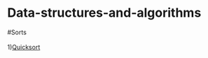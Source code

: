 # Data-structures-and-algorithms

#Sorts<br/><br/>
1)<a target="_new" href="https://raw.githubusercontent.com/rvbugs0/Data-structures-and-algorithms/master/sorts/QuickSort.java">Quicksort</a> 

